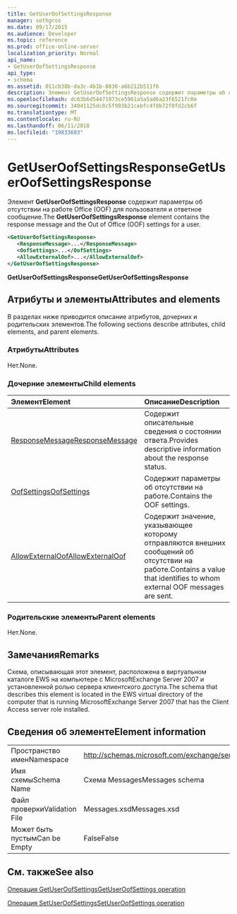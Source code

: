 ```yaml
---
title: GetUserOofSettingsResponse
manager: sethgros
ms.date: 09/17/2015
ms.audience: Developer
ms.topic: reference
ms.prod: office-online-server
localization_priority: Normal
api_name:
- GetUserOofSettingsResponse
api_type:
- schema
ms.assetid: 011cb38b-da3c-4b1b-8836-a6b212b511f6
description: Элемент GetUserOofSettingsResponse содержит параметры об отсутствии на работе Office (OOF) для пользователя и ответное сообщение.
ms.openlocfilehash: dc63b6d54471973ce5961a5a5ad6a23f6521fc0e
ms.sourcegitcommit: 34041125dc8c5f993b21cebfc4f8b72f0fd2cb6f
ms.translationtype: MT
ms.contentlocale: ru-RU
ms.lasthandoff: 06/11/2018
ms.locfileid: "19833693"
---
```

# <a name="getuseroofsettingsresponse"></a><span data-ttu-id="ffc23-103">GetUserOofSettingsResponse</span><span class="sxs-lookup"><span data-stu-id="ffc23-103">GetUserOofSettingsResponse</span></span>

<span data-ttu-id="ffc23-104">Элемент **GetUserOofSettingsResponse** содержит параметры об отсутствии на работе Office (OOF) для пользователя и ответное сообщение.</span><span class="sxs-lookup"><span data-stu-id="ffc23-104">The **GetUserOofSettingsResponse** element contains the response message and the Out of Office (OOF) settings for a user.</span></span> 
  
```xml
<GetUserOofSettingsResponse>
   <ResponseMessage>...</ResponseMessage>
   <OofSettings>...</OofSettings>
   <AllowExternalOof>...</AllowExternalOof>
</GetUserOofSettingsResponse>
```

 <span data-ttu-id="ffc23-105">**GetUserOofSettingsResponse**</span><span class="sxs-lookup"><span data-stu-id="ffc23-105">**GetUserOofSettingsResponse**</span></span>
## <a name="attributes-and-elements"></a><span data-ttu-id="ffc23-106">Атрибуты и элементы</span><span class="sxs-lookup"><span data-stu-id="ffc23-106">Attributes and elements</span></span>

<span data-ttu-id="ffc23-107">В разделах ниже приводится описание атрибутов, дочерних и родительских элементов.</span><span class="sxs-lookup"><span data-stu-id="ffc23-107">The following sections describe attributes, child elements, and parent elements.</span></span>
  
### <a name="attributes"></a><span data-ttu-id="ffc23-108">Атрибуты</span><span class="sxs-lookup"><span data-stu-id="ffc23-108">Attributes</span></span>

<span data-ttu-id="ffc23-109">Нет.</span><span class="sxs-lookup"><span data-stu-id="ffc23-109">None.</span></span>
  
### <a name="child-elements"></a><span data-ttu-id="ffc23-110">Дочерние элементы</span><span class="sxs-lookup"><span data-stu-id="ffc23-110">Child elements</span></span>

|<span data-ttu-id="ffc23-111">**Элемент**</span><span class="sxs-lookup"><span data-stu-id="ffc23-111">**Element**</span></span>|<span data-ttu-id="ffc23-112">**Описание**</span><span class="sxs-lookup"><span data-stu-id="ffc23-112">**Description**</span></span>|
|:-----|:-----|
|[<span data-ttu-id="ffc23-113">ResponseMessage</span><span class="sxs-lookup"><span data-stu-id="ffc23-113">ResponseMessage</span></span>](responsemessage.md) <br/> |<span data-ttu-id="ffc23-114">Содержит описательные сведения о состоянии ответа.</span><span class="sxs-lookup"><span data-stu-id="ffc23-114">Provides descriptive information about the response status.</span></span>  <br/> |
|[<span data-ttu-id="ffc23-115">OofSettings</span><span class="sxs-lookup"><span data-stu-id="ffc23-115">OofSettings</span></span>](oofsettings.md) <br/> |<span data-ttu-id="ffc23-116">Содержит параметры об отсутствии на работе.</span><span class="sxs-lookup"><span data-stu-id="ffc23-116">Contains the OOF settings.</span></span>  <br/> |
|[<span data-ttu-id="ffc23-117">AllowExternalOof</span><span class="sxs-lookup"><span data-stu-id="ffc23-117">AllowExternalOof</span></span>](allowexternaloof.md) <br/> |<span data-ttu-id="ffc23-118">Содержит значение, указывающее которому отправляются внешних сообщений об отсутствии на работе.</span><span class="sxs-lookup"><span data-stu-id="ffc23-118">Contains a value that identifies to whom external OOF messages are sent.</span></span>  <br/> |
   
### <a name="parent-elements"></a><span data-ttu-id="ffc23-119">Родительские элементы</span><span class="sxs-lookup"><span data-stu-id="ffc23-119">Parent elements</span></span>

<span data-ttu-id="ffc23-120">Нет.</span><span class="sxs-lookup"><span data-stu-id="ffc23-120">None.</span></span>
  
## <a name="remarks"></a><span data-ttu-id="ffc23-121">Замечания</span><span class="sxs-lookup"><span data-stu-id="ffc23-121">Remarks</span></span>

<span data-ttu-id="ffc23-122">Схема, описывающая этот элемент, расположена в виртуальном каталоге EWS на компьютере с MicrosoftExchange Server 2007 и установленной ролью сервера клиентского доступа.</span><span class="sxs-lookup"><span data-stu-id="ffc23-122">The schema that describes this element is located in the EWS virtual directory of the computer that is running MicrosoftExchange Server 2007 that has the Client Access server role installed.</span></span>
  
## <a name="element-information"></a><span data-ttu-id="ffc23-123">Сведения об элементе</span><span class="sxs-lookup"><span data-stu-id="ffc23-123">Element information</span></span>

|||
|:-----|:-----|
|<span data-ttu-id="ffc23-124">Пространство имен</span><span class="sxs-lookup"><span data-stu-id="ffc23-124">Namespace</span></span>  <br/> |http://schemas.microsoft.com/exchange/services/2006/messages  <br/> |
|<span data-ttu-id="ffc23-125">Имя схемы</span><span class="sxs-lookup"><span data-stu-id="ffc23-125">Schema Name</span></span>  <br/> |<span data-ttu-id="ffc23-126">Схема Messages</span><span class="sxs-lookup"><span data-stu-id="ffc23-126">Messages schema</span></span>  <br/> |
|<span data-ttu-id="ffc23-127">Файл проверки</span><span class="sxs-lookup"><span data-stu-id="ffc23-127">Validation File</span></span>  <br/> |<span data-ttu-id="ffc23-128">Messages.xsd</span><span class="sxs-lookup"><span data-stu-id="ffc23-128">Messages.xsd</span></span>  <br/> |
|<span data-ttu-id="ffc23-129">Может быть пустым</span><span class="sxs-lookup"><span data-stu-id="ffc23-129">Can be Empty</span></span>  <br/> |<span data-ttu-id="ffc23-130">False</span><span class="sxs-lookup"><span data-stu-id="ffc23-130">False</span></span>  <br/> |
   
## <a name="see-also"></a><span data-ttu-id="ffc23-131">См. также</span><span class="sxs-lookup"><span data-stu-id="ffc23-131">See also</span></span>



[<span data-ttu-id="ffc23-132">Операция GetUserOofSettings</span><span class="sxs-lookup"><span data-stu-id="ffc23-132">GetUserOofSettings operation</span></span>](getuseroofsettings-operation.md)
  
[<span data-ttu-id="ffc23-133">Операция SetUserOofSettings</span><span class="sxs-lookup"><span data-stu-id="ffc23-133">SetUserOofSettings operation</span></span>](setuseroofsettings-operation.md)

